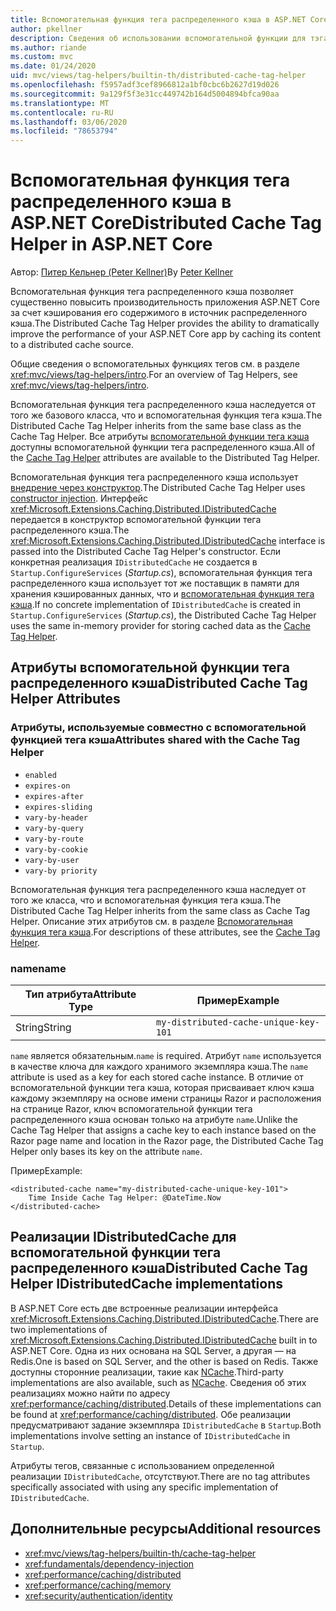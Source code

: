 ```yaml
---
title: Вспомогательная функция тега распределенного кэша в ASP.NET Core
author: pkellner
description: Сведения об использовании вспомогательной функции для тэга распределенного кэша.
ms.author: riande
ms.custom: mvc
ms.date: 01/24/2020
uid: mvc/views/tag-helpers/builtin-th/distributed-cache-tag-helper
ms.openlocfilehash: f5957adf3cef8966812a1bf0cbc6b2627d19d026
ms.sourcegitcommit: 9a129f5f3e31cc449742b164d5004894bfca90aa
ms.translationtype: MT
ms.contentlocale: ru-RU
ms.lasthandoff: 03/06/2020
ms.locfileid: "78653794"
---
```

# <a name="distributed-cache-tag-helper-in-aspnet-core"></a><span data-ttu-id="22987-103">Вспомогательная функция тега распределенного кэша в ASP.NET Core</span><span class="sxs-lookup"><span data-stu-id="22987-103">Distributed Cache Tag Helper in ASP.NET Core</span></span>

<span data-ttu-id="22987-104">Автор: [Питер Кельнер (Peter Kellner)](https://peterkellner.net)</span><span class="sxs-lookup"><span data-stu-id="22987-104">By [Peter Kellner](https://peterkellner.net)</span></span>

<span data-ttu-id="22987-105">Вспомогательная функция тега распределенного кэша позволяет существенно повысить производительность приложения ASP.NET Core за счет кэширования его содержимого в источник распределенного кэша.</span><span class="sxs-lookup"><span data-stu-id="22987-105">The Distributed Cache Tag Helper provides the ability to dramatically improve the performance of your ASP.NET Core app by caching its content to a distributed cache source.</span></span>

<span data-ttu-id="22987-106">Общие сведения о вспомогательных функциях тегов см. в разделе <xref:mvc/views/tag-helpers/intro>.</span><span class="sxs-lookup"><span data-stu-id="22987-106">For an overview of Tag Helpers, see <xref:mvc/views/tag-helpers/intro>.</span></span>

<span data-ttu-id="22987-107">Вспомогательная функция тега распределенного кэша наследуется от того же базового класса, что и вспомогательная функция тега кэша.</span><span class="sxs-lookup"><span data-stu-id="22987-107">The Distributed Cache Tag Helper inherits from the same base class as the Cache Tag Helper.</span></span> <span data-ttu-id="22987-108">Все атрибуты [вспомогательной функции тега кэша](xref:mvc/views/tag-helpers/builtin-th/cache-tag-helper) доступны вспомогательной функции тега распределенного кэша.</span><span class="sxs-lookup"><span data-stu-id="22987-108">All of the [Cache Tag Helper](xref:mvc/views/tag-helpers/builtin-th/cache-tag-helper) attributes are available to the Distributed Tag Helper.</span></span>

<span data-ttu-id="22987-109">Вспомогательная функция тега распределенного кэша использует [внедрение через конструктор](xref:fundamentals/dependency-injection#constructor-injection-behavior).</span><span class="sxs-lookup"><span data-stu-id="22987-109">The Distributed Cache Tag Helper uses [constructor injection](xref:fundamentals/dependency-injection#constructor-injection-behavior).</span></span> <span data-ttu-id="22987-110">Интерфейс <xref:Microsoft.Extensions.Caching.Distributed.IDistributedCache> передается в конструктор вспомогательной функции тега распределенного кэша.</span><span class="sxs-lookup"><span data-stu-id="22987-110">The <xref:Microsoft.Extensions.Caching.Distributed.IDistributedCache> interface is passed into the Distributed Cache Tag Helper's constructor.</span></span> <span data-ttu-id="22987-111">Если конкретная реализация `IDistributedCache` не создается в `Startup.ConfigureServices` (*Startup.cs*), вспомогательная функция тега распределенного кэша использует тот же поставщик в памяти для хранения кэшированных данных, что и [вспомогательная функция тега кэша](xref:mvc/views/tag-helpers/builtin-th/cache-tag-helper).</span><span class="sxs-lookup"><span data-stu-id="22987-111">If no concrete implementation of `IDistributedCache` is created in `Startup.ConfigureServices` (*Startup.cs*), the Distributed Cache Tag Helper uses the same in-memory provider for storing cached data as the [Cache Tag Helper](xref:mvc/views/tag-helpers/builtin-th/cache-tag-helper).</span></span>

## <a name="distributed-cache-tag-helper-attributes"></a><span data-ttu-id="22987-112">Атрибуты вспомогательной функции тега распределенного кэша</span><span class="sxs-lookup"><span data-stu-id="22987-112">Distributed Cache Tag Helper Attributes</span></span>

### <a name="attributes-shared-with-the-cache-tag-helper"></a><span data-ttu-id="22987-113">Атрибуты, используемые совместно с вспомогательной функцией тега кэша</span><span class="sxs-lookup"><span data-stu-id="22987-113">Attributes shared with the Cache Tag Helper</span></span>

* `enabled`
* `expires-on`
* `expires-after`
* `expires-sliding`
* `vary-by-header`
* `vary-by-query`
* `vary-by-route`
* `vary-by-cookie`
* `vary-by-user`
* `vary-by priority`

<span data-ttu-id="22987-114">Вспомогательная функция тега распределенного кэша наследует от того же класса, что и вспомогательная функция тега кэша.</span><span class="sxs-lookup"><span data-stu-id="22987-114">The Distributed Cache Tag Helper inherits from the same class as Cache Tag Helper.</span></span> <span data-ttu-id="22987-115">Описание этих атрибутов см. в разделе [Вспомогательная функция тега кэша](xref:mvc/views/tag-helpers/builtin-th/cache-tag-helper).</span><span class="sxs-lookup"><span data-stu-id="22987-115">For descriptions of these attributes, see the [Cache Tag Helper](xref:mvc/views/tag-helpers/builtin-th/cache-tag-helper).</span></span>

### <a name="name"></a><span data-ttu-id="22987-116">name</span><span class="sxs-lookup"><span data-stu-id="22987-116">name</span></span>

| <span data-ttu-id="22987-117">Тип атрибута</span><span class="sxs-lookup"><span data-stu-id="22987-117">Attribute Type</span></span> | <span data-ttu-id="22987-118">Пример</span><span class="sxs-lookup"><span data-stu-id="22987-118">Example</span></span>                               |
| -------------- | ------------------------------------- |
| <span data-ttu-id="22987-119">String</span><span class="sxs-lookup"><span data-stu-id="22987-119">String</span></span>         | `my-distributed-cache-unique-key-101` |

<span data-ttu-id="22987-120">`name` является обязательным.</span><span class="sxs-lookup"><span data-stu-id="22987-120">`name` is required.</span></span> <span data-ttu-id="22987-121">Атрибут `name` используется в качестве ключа для каждого хранимого экземпляра кэша.</span><span class="sxs-lookup"><span data-stu-id="22987-121">The `name` attribute is used as a key for each stored cache instance.</span></span> <span data-ttu-id="22987-122">В отличие от вспомогательной функции тега кэша, которая присваивает ключ кэша каждому экземпляру на основе имени страницы Razor и расположения на странице Razor, ключ вспомогательной функции тега распределенного кэша основан только на атрибуте `name`.</span><span class="sxs-lookup"><span data-stu-id="22987-122">Unlike the Cache Tag Helper that assigns a cache key to each instance based on the Razor page name and location in the Razor page, the Distributed Cache Tag Helper only bases its key on the attribute `name`.</span></span>

<span data-ttu-id="22987-123">Пример</span><span class="sxs-lookup"><span data-stu-id="22987-123">Example:</span></span>

```cshtml
<distributed-cache name="my-distributed-cache-unique-key-101">
    Time Inside Cache Tag Helper: @DateTime.Now
</distributed-cache>
```

## <a name="distributed-cache-tag-helper-idistributedcache-implementations"></a><span data-ttu-id="22987-124">Реализации IDistributedCache для вспомогательной функции тега распределенного кэша</span><span class="sxs-lookup"><span data-stu-id="22987-124">Distributed Cache Tag Helper IDistributedCache implementations</span></span>

<span data-ttu-id="22987-125">В ASP.NET Core есть две встроенные реализации интерфейса <xref:Microsoft.Extensions.Caching.Distributed.IDistributedCache>.</span><span class="sxs-lookup"><span data-stu-id="22987-125">There are two implementations of <xref:Microsoft.Extensions.Caching.Distributed.IDistributedCache> built in to ASP.NET Core.</span></span> <span data-ttu-id="22987-126">Одна из них основана на SQL Server, а другая — на Redis.</span><span class="sxs-lookup"><span data-stu-id="22987-126">One is based on SQL Server, and the other is based on Redis.</span></span> <span data-ttu-id="22987-127">Также доступны сторонние реализации, такие как [NCache](http://www.alachisoft.com/ncache/aspnet-core-idistributedcache-ncache.html).</span><span class="sxs-lookup"><span data-stu-id="22987-127">Third-party implementations are also available, such as [NCache](http://www.alachisoft.com/ncache/aspnet-core-idistributedcache-ncache.html).</span></span> <span data-ttu-id="22987-128">Сведения об этих реализациях можно найти по адресу <xref:performance/caching/distributed>.</span><span class="sxs-lookup"><span data-stu-id="22987-128">Details of these implementations can be found at <xref:performance/caching/distributed>.</span></span> <span data-ttu-id="22987-129">Обе реализации предусматривают задание экземпляра `IDistributedCache` в `Startup`.</span><span class="sxs-lookup"><span data-stu-id="22987-129">Both implementations involve setting an instance of `IDistributedCache` in `Startup`.</span></span>

<span data-ttu-id="22987-130">Атрибуты тегов, связанные с использованием определенной реализации `IDistributedCache`, отсутствуют.</span><span class="sxs-lookup"><span data-stu-id="22987-130">There are no tag attributes specifically associated with using any specific implementation of `IDistributedCache`.</span></span>

## <a name="additional-resources"></a><span data-ttu-id="22987-131">Дополнительные ресурсы</span><span class="sxs-lookup"><span data-stu-id="22987-131">Additional resources</span></span>

* <xref:mvc/views/tag-helpers/builtin-th/cache-tag-helper>
* <xref:fundamentals/dependency-injection>
* <xref:performance/caching/distributed>
* <xref:performance/caching/memory>
* <xref:security/authentication/identity>
